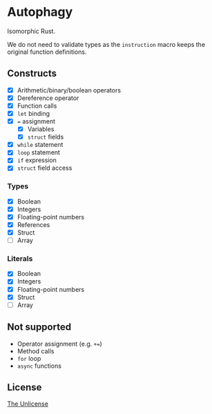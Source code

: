 # Autophagy

Isomorphic Rust.

We do not need to validate types as the `instruction` macro keeps the original function definitions.

## Constructs

- [x] Arithmetic/binary/boolean operators
- [x] Dereference operator
- [x] Function calls
- [x] `let` binding
- [x] `=` assignment
  - [x] Variables
  - [x] `struct` fields
- [x] `while` statement
- [x] `loop` statement
- [x] `if` expression
- [x] `struct` field access

### Types

- [x] Boolean
- [x] Integers
- [x] Floating-point numbers
- [x] References
- [x] Struct
- [ ] Array

### Literals

- [x] Boolean
- [x] Integers
- [x] Floating-point numbers
- [x] Struct
- [ ] Array

## Not supported

- Operator assignment (e.g. `+=`)
- Method calls
- `for` loop
- `async` functions

## License

[The Unlicense](UNLICENSE)
